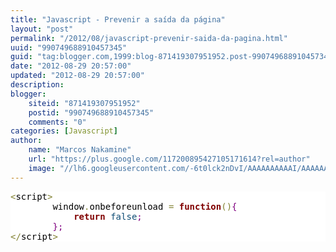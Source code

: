 ```yaml
---
title: "Javascript - Prevenir a saída da página"
layout: "post"
permalink: "/2012/08/javascript-prevenir-saida-da-pagina.html"
uuid: "990749688910457345"
guid: "tag:blogger.com,1999:blog-871419307951952.post-990749688910457345"
date: "2012-08-29 20:57:00"
updated: "2012-08-29 20:57:00"
description: 
blogger:
    siteid: "871419307951952"
    postid: "990749688910457345"
    comments: "0"
categories: [Javascript]
author: 
    name: "Marcos Nakamine"
    url: "https://plus.google.com/117200895427105171614?rel=author"
    image: "//lh6.googleusercontent.com/-6t0lck2nDvI/AAAAAAAAAAI/AAAAAAAAOBw/_9ON3AiIr48/s32-c/photo.jpg"
---
```


<div class="css-full-post-content js-full-post-content">
<pre style='color:#000000;background:#ffffff;'><span style='color:#808030; '>&lt;</span>script<span style='color:#808030; '>></span><br />        window<span style='color:#808030; '>.</span>onbeforeunload <span style='color:#808030; '>=</span> <span style='color:#800000; font-weight:bold; '>function</span><span style='color:#808030; '>(</span><span style='color:#808030; '>)</span><span style='color:#800080; '>{</span><br />            <span style='color:#800000; font-weight:bold; '>return</span> <span style='color:#0f4d75; '>false</span><span style='color:#800080; '>;</span><br />        <span style='color:#800080; '>}</span><span style='color:#800080; '>;</span><br /><span style='color:#808030; '>&lt;</span><span style='color:#808030; '>/</span>script<span style='color:#808030; '>></span><br /></pre>
</div>